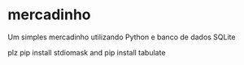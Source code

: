 # mercadinho
 Um simples mercadinho utilizando Python e banco de dados SQLite

plz pip install stdiomask and pip install tabulate
